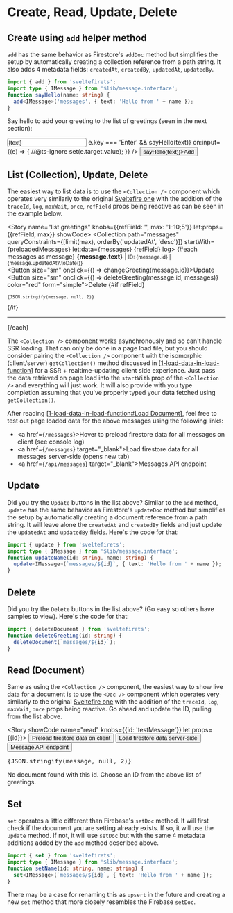 <script lang="ts">
  import { Story } from 'kitbook';
  import { Button, Store } from 'svelte-pieces';
  
  // Add
  import { add } from 'sveltefirets';
  import type { IMessage } from '$lib/message.interface';
  function sayHello(name: string) {
    add<IMessage>('messages', { text: 'Hello from ' + name });
  }
  
  // List, Update, Delete
  import { limit, orderBy } from 'firebase/firestore';
  import { Collection, deleteDocument, update } from 'sveltefirets';
  const preloadedMessages: IMessage[] = [{ text: 'preloadedMessage from the server' }];
  function changeGreeting(messageId: string) {
    const newName = prompt('Enter updated name:');
    if (newName) {
      update<IMessage>(`messages/${messageId}`, { text: `Actually the name is ${newName}` });
    }
  }

  function deleteGreeting(messageId: string, messages: IMessage[]) {
    if (messages.length > 2) {
      deleteDocument(`messages/${messageId}`)
    } else {
      alert(
        'Keep at least two messages around for demonstration. Try adding a few more and then you will be able to delete.'
      );
    }
  }

  // Read
  import { Doc } from 'sveltefirets';
</script>

<!-- prettier-ignore -->
# Create, Read, Update, Delete

## Create using `add` helper method

`add` has the same behavior as Firestore's `addDoc` method but simplifies the setup by automatically creating a collection reference from a path string. It also adds 4 metadata fields: `createdAt`, `createdBy`, `updatedAt`, `updatedBy`.

```ts
import { add } from 'sveltefirets';
import type { IMessage } from '$lib/message.interface';
function sayHello(name: string) {
  add<IMessage>('messages', { text: 'Hello from ' + name });
}
```

Say hello to add your greeting to the list of greetings (seen in the next section):

<div>
  <Store startWith={'John'} let:set let:store={text}>
    <input
      style="border: 1px solid gray; border-radius: 4px; padding: 2px"
      type="text"
      value={text}
      maxlength="10"
      placeholder="Enter name"
      on:keyup={(e) => e.key === 'Enter' && sayHello(text)}
      on:input={(e) => {
        //@ts-ignore
        set(e.target.value);
      }} />
    <Button onclick={() => sayHello(text)}>Add</Button>
  </Store>
</div>

## List (Collection), Update, Delete

The easiest way to list data is to use the `<Collection />` component which operates very similarly to the original [Sveltefire one](https://github.com/codediodeio/sveltefire#collection) with the addition of the `traceId`, `log`, `maxWait`, `once`, `refField` props being reactive as can be seen in the example below.

<Story name="list greetings" knobs={{refField: '', max: '1-10;5'}} let:props={{refField, max}} showCode>
  <Collection
    path="messages"
    queryConstraints={[limit(max), orderBy('updatedAt', 'desc')]}
    startWith={preloadedMessages}
    let:data={messages}
    {refField}
    log>
    {#each messages as message}
      <b>{message.text}</b> | <small>ID: {message.id} | {message.updatedAt?.toDate()}</small>
      <br />
      <Button size="sm" onclick={() => changeGreeting(message.id)}>Update</Button>
      <Button size="sm" onclick={() => deleteGreeting(message.id, messages)} color="red" form="simple">Delete</Button>
      {#if refField}
        <pre style="font-size: 70%;">{JSON.stringify(message, null, 2)}</pre>
      {/if}
      <hr />
    {/each}
  </Collection>
</Story>

The `<Collection />` component works asynchronously and so can't handle SSR loading. That can only be done in a page load file, but you should consider pairing the `<Collection />` component with the isomorphic (client/server) `getCollection()` method discussed in [[1-load-data-in-load-function]] for a SSR + realtime-updating client side experience. Just pass the data retrieved on page load into the `startWith` prop of the `<Collection />` and everything will just work. It will also provide with you type completion assuming that you've properly typed your data fetched using `getCollection()`.

After reading [[1-load-data-in-load-function#Load Document]], feel free to test out page loaded data for the above messages using the following links:

- <a href={`/messages`}>Hover to preload firestore data for all messages on client (see console log)</a>
- <a href={`/messages`} target="_blank">Load firestore data for all messages server-side (opens new tab)</a>
- <a href={`/api/messages`} target="_blank">Messages API endpoint</a>

## Update

Did you try the `Update` buttons in the list above? Similar to the `add` method, `update` has the same behavior as Firestore's `updateDoc` method but simplifies the setup by automatically creating a document reference from a path string. It will leave alone the `createdAt` and `createdBy` fields and just update the `updatedAt` and `updatedBy` fields. Here's the code for that:

```ts
import { update } from 'sveltefirets';
import type { IMessage } from '$lib/message.interface';
function updateName(id: string, name: string) {
  update<IMessage>(`messages/${id}`, { text: 'Hello from ' + name });
}
```

## Delete

Did you try the `Delete` buttons in the list above? (Go easy so others have samples to view). Here's the code for that:

```ts
import { deleteDocument } from 'sveltefirets';
function deleteGreeting(id: string) {
  deleteDocument(`messages/${id}`);
}
```

## Read (Document)

Same as using the `<Collection />` component, the easiest way to show live data for a document is to use the `<Doc />` component which operates very similarly to the original [Sveltefire one](https://github.com/codediodeio/sveltefire#doc) with the addition of the `traceId`, `log`, `maxWait`, `once` props being reactive. Go ahead and update the ID, pulling from the list above.


<Story showCode name="read" knobs={{id: 'testMessage'}} let:props={{id}}>
  <Doc path="messages/{id}" let:data={message}>
    <Button href="/message/{message.id}">Preload firestore data on client</Button>
    <Button href="/message/{message.id}" target="_blank">Load firestore data server-side</Button>
    <Button href="/api/{message.id}" target="_blank">Message API endpoint</Button>
    <pre>{JSON.stringify(message, null, 2)}</pre>
    <div slot="fallback">
      No document found with this id. Choose an ID from the above list of greetings.
    </div>
  </Doc>
</Story>

## Set

`set` operates a little different than Firebase's `setDoc` method. It will first check if the document you are setting already exists. If so, it will use the `update` method. If not, it will use `setDoc` but with the same 4 metadata additions added by the `add` method described above.

```ts
import { set } from 'sveltefirets';
import type { IMessage } from '$lib/message.interface';
function setName(id: string, name: string) {
  set<IMessage>(`messages/${id}`, { text: 'Hello from ' + name });
}
```

There may be a case for renaming this as `upsert` in the future and creating a new `set` method that more closely resembles the Firebase `setDoc`.

[//begin]: # "Autogenerated link references for markdown compatibility"
[1-load-data-in-load-function]: 1-load-data-in-load-function "Load Data in Load function"
[1-load-data-in-load-function#Load Document]: 1-load-data-in-load-function "Load Data in Load function"
[//end]: # "Autogenerated link references"